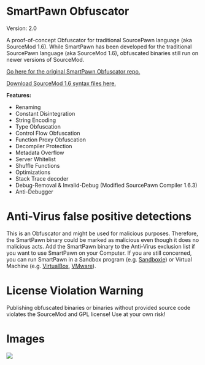 # SmartPawn Obfuscator
Version: 2.0

A proof-of-concept Obfuscator for traditional SourcePawn language (aka SourceMod 1.6).
While SmartPawn has been developed for the traditional SourcePawn language (aka SourceMod 1.6), obfuscated binaries still run on newer versions of SourceMod.

[Go here for the original SmartPawn Obfuscator repo.](https://github.com/Timocop/SmartPawn-Obfuscator)

[Download SourceMod 1.6 syntax files here.](https://github.com/Timocop/SmartPawn-Obfuscator/raw/master/sourcemod/sourcemod-1.6.4-git4625-windows.zip)
 
**Features:**
 + Renaming
 + Constant Disintegration
 + String Encoding
 + Type Obfuscation
 + Control Flow Obfuscation
 + Function Proxy Obfuscation
 + Decompiler Protection
 + Metadata Overflow
 + Server Whitelist
 + Shuffle Functions
 + Optimizations
 + Stack Trace decoder
 + Debug-Removal & Invalid-Debug (Modified SourcePawn Compiler 1.6.3)
 + Anti-Debugger

# Anti-Virus false positive detections
This is an Obfuscator and might be used for malicious purposes. 
Therefore, the SmartPawn binary could be marked as malicious even though it does no malicious acts. 
Add the SmartPawn binary to the Anti-Virus exclusion list if you want to use SmartPawn on your Computer. 
If you are still concerned, you can run SmartPawn in a Sandbox program (e.g. [Sandboxie](https://www.sandboxie.com/)) or Virtual Machine (e.g. [VirtualBox](https://www.virtualbox.org/), [VMware](https://www.vmware.com/)).

# License Violation Warning
Publishing obfuscated binaries or binaries without provided source code violates the SourceMod and GPL license!
Use at your own risk!

# Images
![](https://user-images.githubusercontent.com/22834512/118812731-b1b23a80-b8ae-11eb-9eba-53d0c25a9be2.png)
